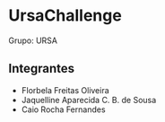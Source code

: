 # UrsaChallenge

Grupo: URSA

## Integrantes

* Florbela Freitas Oliveira
* Jaquelline Aparecida C. B. de Sousa
* Caio Rocha Fernandes
